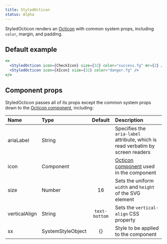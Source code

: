 ```yaml
---
title: StyledOcticon
status: Alpha
---
```


StyledOcticon renders an [Octicon](https://octicons.github.com) with common system props, including `color`, margin, and padding.

## Default example

```jsx live
<>
  <StyledOcticon icon={CheckIcon} size={32} color="success.fg" mr={2} />
  <StyledOcticon icon={XIcon} size={32} color="danger.fg" />
</>
```

## Component props

StyledOcticon passes all of its props except the common system props down to the [Octicon component](https://github.com/primer/octicons/tree/master/lib/octicons_react#usage), including:

| Name          | Type              |    Default    | Description                                                                                                  |
| :------------ | :---------------- | :-----------: | :----------------------------------------------------------------------------------------------------------- |
| ariaLabel     | String            |               | Specifies the `aria-label` attribute, which is read verbatim by screen readers                               |
| icon          | Component         |               | [Octicon component](https://github.com/primer/octicons/tree/master/lib/octicons_react) used in the component |
| size          | Number            |      16       | Sets the uniform `width` and `height` of the SVG element                                                     |
| verticalAlign | String            | `text-bottom` | Sets the `vertical-align` CSS property                                                                       |
| sx            | SystemStyleObject |      {}       | Style to be applied to the component                                                                         |
